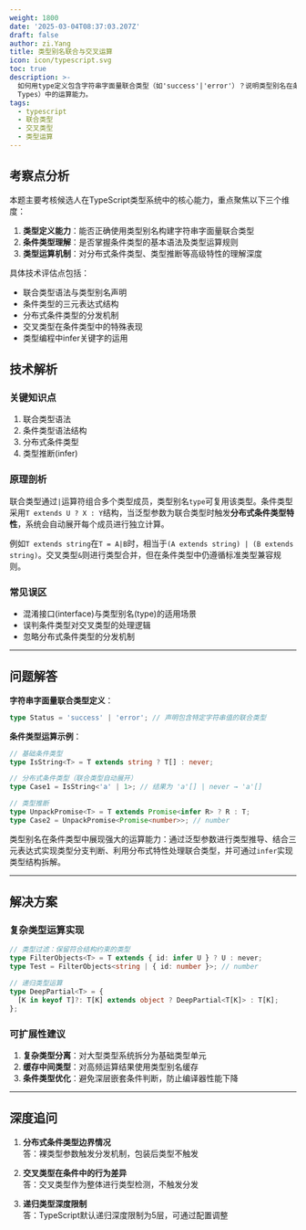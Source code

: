 ```yaml
---
weight: 1800
date: '2025-03-04T08:37:03.207Z'
draft: false
author: zi.Yang
title: 类型别名联合与交叉运算
icon: icon/typescript.svg
toc: true
description: >-
  如何用type定义包含字符串字面量联合类型（如'success'|'error'）？说明类型别名在条件类型（Conditional
  Types）中的运算能力。
tags:
  - typescript
  - 联合类型
  - 交叉类型
  - 类型运算
---
```


## 考察点分析

本题主要考核候选人在TypeScript类型系统中的核心能力，重点聚焦以下三个维度：
1. **类型定义能力**：能否正确使用类型别名构建字符串字面量联合类型
2. **条件类型理解**：是否掌握条件类型的基本语法及类型运算规则
3. **类型运算机制**：对分布式条件类型、类型推断等高级特性的理解深度

具体技术评估点包括：
- 联合类型语法与类型别名声明
- 条件类型的三元表达式结构
- 分布式条件类型的分发机制
- 交叉类型在条件类型中的特殊表现
- 类型编程中infer关键字的运用

## 技术解析

### 关键知识点
1. 联合类型语法
2. 条件类型语法结构
3. 分布式条件类型
4. 类型推断(infer)

### 原理剖析
联合类型通过`|`运算符组合多个类型成员，类型别名`type`可复用该类型。条件类型采用`T extends U ? X : Y`结构，当泛型参数为联合类型时触发**分布式条件类型特性**，系统会自动展开每个成员进行独立计算。

例如`T extends string`在`T = A|B`时，相当于`(A extends string) | (B extends string)`。交叉类型`&`则进行类型合并，但在条件类型中仍遵循标准类型兼容规则。

### 常见误区
- 混淆接口(interface)与类型别名(type)的适用场景
- 误判条件类型对交叉类型的处理逻辑
- 忽略分布式条件类型的分发机制

---

## 问题解答

**字符串字面量联合类型定义**：
```typescript
type Status = 'success' | 'error'; // 声明包含特定字符串值的联合类型
```

**条件类型运算示例**：
```typescript
// 基础条件类型
type IsString<T> = T extends string ? T[] : never;

// 分布式条件类型（联合类型自动展开）
type Case1 = IsString<'a' | 1>; // 结果为 'a'[] | never → 'a'[]

// 类型推断
type UnpackPromise<T> = T extends Promise<infer R> ? R : T;
type Case2 = UnpackPromise<Promise<number>>; // number
```

类型别名在条件类型中展现强大的运算能力：通过泛型参数进行类型推导、结合三元表达式实现类型分支判断、利用分布式特性处理联合类型，并可通过`infer`实现类型结构拆解。

---

## 解决方案

### 复杂类型运算实现
```typescript
// 类型过滤：保留符合结构约束的类型
type FilterObjects<T> = T extends { id: infer U } ? U : never;
type Test = FilterObjects<string | { id: number }>; // number

// 递归类型运算
type DeepPartial<T> = {
  [K in keyof T]?: T[K] extends object ? DeepPartial<T[K]> : T[K];
};
```

### 可扩展性建议
1. **复杂类型分离**：对大型类型系统拆分为基础类型单元
2. **缓存中间类型**：对高频运算结果使用类型别名缓存
3. **条件类型优化**：避免深层嵌套条件判断，防止编译器性能下降

---

## 深度追问

1. **分布式条件类型边界情况**  
答：裸类型参数触发分发机制，包装后类型不触发

2. **交叉类型在条件中的行为差异**  
答：交叉类型作为整体进行类型检测，不触发分发

3. **递归类型深度限制**  
答：TypeScript默认递归深度限制为5层，可通过配置调整